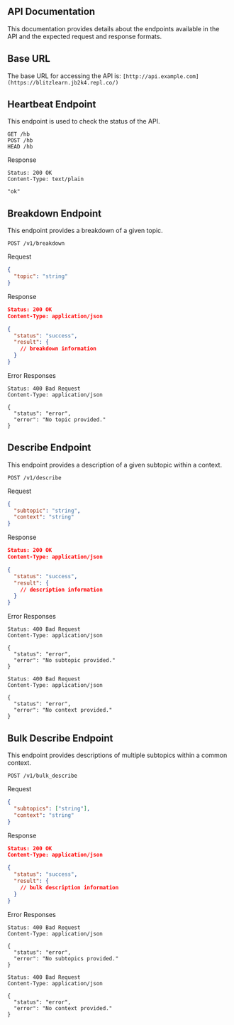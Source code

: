 API Documentation
-----------------

This documentation provides details about the endpoints available in the API and the expected request and response formats.

Base URL
--------
The base URL for accessing the API is: `[http://api.example.com](https://blitzlearn.jb2k4.repl.co/)`

Heartbeat Endpoint
------------------
This endpoint is used to check the status of the API.

```
GET /hb
POST /hb
HEAD /hb
```

Response
```
Status: 200 OK
Content-Type: text/plain

"ok"
```

Breakdown Endpoint
------------------
This endpoint provides a breakdown of a given topic.

```
POST /v1/breakdown
```

Request
```json
{
  "topic": "string"
}
```

Response
```json
Status: 200 OK
Content-Type: application/json

{
  "status": "success",
  "result": {
    // breakdown information
  }
}
```

Error Responses
```
Status: 400 Bad Request
Content-Type: application/json

{
  "status": "error",
  "error": "No topic provided."
}
```

Describe Endpoint
-----------------
This endpoint provides a description of a given subtopic within a context.

```
POST /v1/describe
```

Request
```json
{
  "subtopic": "string",
  "context": "string"
}
```

Response
```json
Status: 200 OK
Content-Type: application/json

{
  "status": "success",
  "result": {
    // description information
  }
}
```

Error Responses
```
Status: 400 Bad Request
Content-Type: application/json

{
  "status": "error",
  "error": "No subtopic provided."
}
```
```
Status: 400 Bad Request
Content-Type: application/json

{
  "status": "error",
  "error": "No context provided."
}
```

Bulk Describe Endpoint
----------------------
This endpoint provides descriptions of multiple subtopics within a common context.

```
POST /v1/bulk_describe
```

Request
```json
{
  "subtopics": ["string"],
  "context": "string"
}
```

Response
```json
Status: 200 OK
Content-Type: application/json

{
  "status": "success",
  "result": {
    // bulk description information
  }
}
```

Error Responses
```
Status: 400 Bad Request
Content-Type: application/json

{
  "status": "error",
  "error": "No subtopics provided."
}
```
```
Status: 400 Bad Request
Content-Type: application/json

{
  "status": "error",
  "error": "No context provided."
}
```
